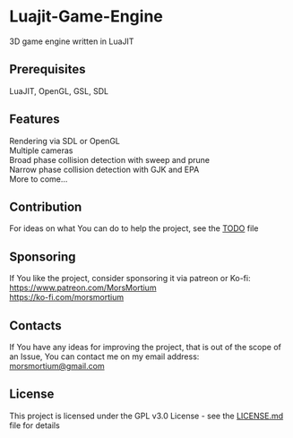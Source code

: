 # Luajit-Game-Engine
3D game engine written in LuaJIT
## Prerequisites
LuaJIT, OpenGL, GSL, SDL
## Features
Rendering via SDL or OpenGL  
Multiple cameras  
Broad phase collision detection with sweep and prune  
Narrow phase collision detection with GJK and EPA  
More to come...  
## Contribution
For ideas on what You can do to help the project, see the [TODO](TODO) file
## Sponsoring
If You like the project, consider sponsoring it via patreon or Ko-fi:  
https://www.patreon.com/MorsMortium  
https://ko-fi.com/morsmortium  
## Contacts
If You have any ideas for improving the project, that is out of the scope of an
Issue, You can contact me on my email address:
morsmortium@gmail.com
## License
This project is licensed under the GPL v3.0 License - see the [LICENSE.md](LICENSE.md) file for details
